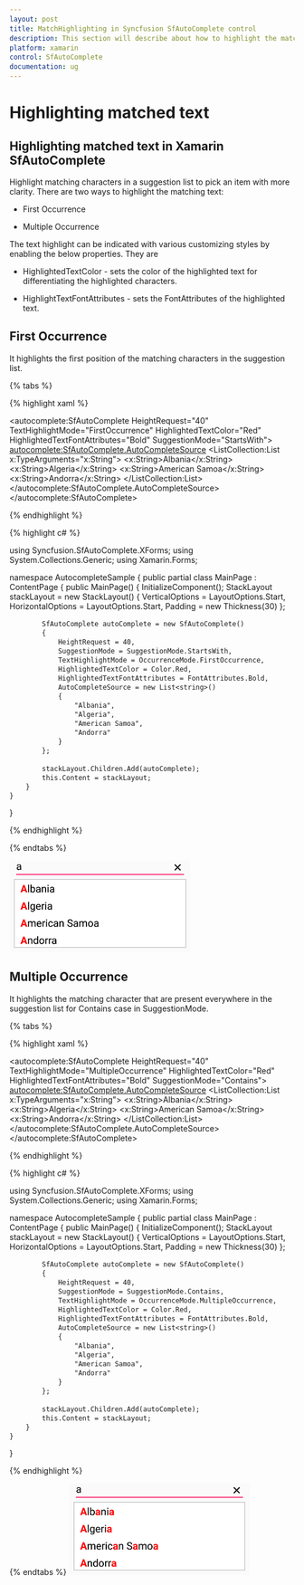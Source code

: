 ```yaml
---
layout: post
title: MatchHighlighting in Syncfusion SfAutoComplete control 
description: This section will describe about how to highlight the matched characters in Xamarin.Forms SfAutoComplete.
platform: xamarin
control: SfAutoComplete
documentation: ug
---
```

# Highlighting matched text

## Highlighting matched text in Xamarin SfAutoComplete

Highlight matching characters in a suggestion list to pick an item with more clarity. There are two ways to highlight the matching text:


* First Occurrence

* Multiple Occurrence

The text highlight can be indicated with various customizing styles by enabling the below properties. They are

* HighlightedTextColor -  sets the color of the highlighted text for differentiating the highlighted characters.

* HighlightTextFontAttributes - sets the FontAttributes of the highlighted text.

## First Occurrence

It highlights the first position of the matching characters in the suggestion list.

{% tabs %}

{% highlight xaml %}

<?xml version="1.0" encoding="utf-8" ?>
<ContentPage xmlns="http://xamarin.com/schemas/2014/forms"
             xmlns:x="http://schemas.microsoft.com/winfx/2009/xaml"
             xmlns:autocomplete="clr-namespace:Syncfusion.SfAutoComplete.XForms;assembly=Syncfusion.SfAutoComplete.XForms"
             xmlns:ListCollection="clr-namespace:System.Collections.Generic;assembly=netstandard"
             xmlns:local="clr-namespace:AutocompleteSample"
             x:Class="AutocompleteSample.MainPage">
    <StackLayout VerticalOptions="Start" 
                 HorizontalOptions="Start" 
                 Padding="30">
        <autocomplete:SfAutoComplete HeightRequest="40"
                                     TextHighlightMode="FirstOccurrence"
                                     HighlightedTextColor="Red"
                                     HighlightedTextFontAttributes="Bold"
                                     SuggestionMode="StartsWith">
            <autocomplete:SfAutoComplete.AutoCompleteSource>
                <ListCollection:List x:TypeArguments="x:String">
                    <x:String>Albania</x:String>
                    <x:String>Algeria</x:String>
                    <x:String>American Samoa</x:String>
                    <x:String>Andorra</x:String>
                </ListCollection:List>
            </autocomplete:SfAutoComplete.AutoCompleteSource>
        </autocomplete:SfAutoComplete>
    </StackLayout>
</ContentPage>

{% endhighlight %}

{% highlight c# %}

using Syncfusion.SfAutoComplete.XForms;
using System.Collections.Generic;
using Xamarin.Forms;

namespace AutocompleteSample
{
    public partial class MainPage : ContentPage
    {
        public MainPage()
        {
            InitializeComponent();
            StackLayout stackLayout = new StackLayout()
            {
                VerticalOptions = LayoutOptions.Start,
                HorizontalOptions = LayoutOptions.Start,
                Padding = new Thickness(30)
            };

            SfAutoComplete autoComplete = new SfAutoComplete()
            {
                HeightRequest = 40,
                SuggestionMode = SuggestionMode.StartsWith,
                TextHighlightMode = OccurrenceMode.FirstOccurrence,
                HighlightedTextColor = Color.Red,
                HighlightedTextFontAttributes = FontAttributes.Bold,
                AutoCompleteSource = new List<string>()
                {
                    "Albania",
                    "Algeria",
                    "American Samoa",
                    "Andorra"
                }
            };

            stackLayout.Children.Add(autoComplete);
            this.Content = stackLayout;
        }
    }
}

{% endhighlight %}

{% endtabs %}

![Highlighting matched text](images/Highlighting-matched-text/FirstOccurrance.png)

## Multiple Occurrence

It highlights the matching character that are present everywhere in the suggestion list for Contains case in SuggestionMode.

{% tabs %}

{% highlight xaml %}

<?xml version="1.0" encoding="utf-8" ?>
<ContentPage xmlns="http://xamarin.com/schemas/2014/forms"
             xmlns:x="http://schemas.microsoft.com/winfx/2009/xaml"
             xmlns:autocomplete="clr-namespace:Syncfusion.SfAutoComplete.XForms;assembly=Syncfusion.SfAutoComplete.XForms"
             xmlns:ListCollection="clr-namespace:System.Collections.Generic;assembly=netstandard"
             xmlns:local="clr-namespace:AutocompleteSample"
             x:Class="AutocompleteSample.MainPage">
    <StackLayout VerticalOptions="Start" 
                 HorizontalOptions="Start" 
                 Padding="30">
        <autocomplete:SfAutoComplete HeightRequest="40"
                                     TextHighlightMode="MultipleOccurrence"
                                     HighlightedTextColor="Red"
                                     HighlightedTextFontAttributes="Bold"
                                     SuggestionMode="Contains">
            <autocomplete:SfAutoComplete.AutoCompleteSource>
                <ListCollection:List x:TypeArguments="x:String">
                    <x:String>Albania</x:String>
                    <x:String>Algeria</x:String>
                    <x:String>American Samoa</x:String>
                    <x:String>Andorra</x:String>
                </ListCollection:List>
            </autocomplete:SfAutoComplete.AutoCompleteSource>
        </autocomplete:SfAutoComplete>
    </StackLayout>
</ContentPage>

{% endhighlight %}

{% highlight c# %}

using Syncfusion.SfAutoComplete.XForms;
using System.Collections.Generic;
using Xamarin.Forms;

namespace AutocompleteSample
{
    public partial class MainPage : ContentPage
    {
        public MainPage()
        {
            InitializeComponent();
            StackLayout stackLayout = new StackLayout()
            {
                VerticalOptions = LayoutOptions.Start,
                HorizontalOptions = LayoutOptions.Start,
                Padding = new Thickness(30)
            };

            SfAutoComplete autoComplete = new SfAutoComplete()
            {
                HeightRequest = 40,
                SuggestionMode = SuggestionMode.Contains,
                TextHighlightMode = OccurrenceMode.MultipleOccurrence,
                HighlightedTextColor = Color.Red,
                HighlightedTextFontAttributes = FontAttributes.Bold,
                AutoCompleteSource = new List<string>()
                {
                    "Albania",
                    "Algeria",
                    "American Samoa",
                    "Andorra"
                }
            };

            stackLayout.Children.Add(autoComplete);
            this.Content = stackLayout;
        }
    }
}

{% endhighlight %}

{% endtabs %}
![Highlighting matched text](images/Highlighting-matched-text/MultipleOccurrance.png)
